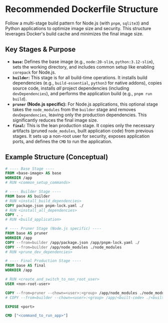 # Recommended Dockerfile Structure

Follow a multi-stage build pattern for Node.js (with `pnpm`, `sqlite3`) and Python applications to optimize image size and security. This structure leverages Docker's build cache and minimizes the final image size.

## Key Stages & Purpose

* **`base`:** Defines the base image (e.g., `node:20-slim`, `python:3.12-slim`), sets the working directory, and includes common setup like enabling `corepack` for Node.js.
* **`builder`:** This stage is for all build-time operations. It installs build dependencies (e.g., `build-essential`, `python3` for native addons), copies source code, installs *all* project dependencies (including `devDependencies`), and performs the application build (e.g., `pnpm run build`).
* **`pruner` (Node.js specific):** For Node.js applications, this optional stage takes the `node_modules` from the `builder` stage and removes `devDependencies`, leaving only the production dependencies. This significantly reduces the final image size.
* **`final`:** This is the lean production stage. It copies only the necessary artifacts (pruned `node_modules`, built application code) from previous stages. It sets up a non-root user for security, exposes application ports, and defines the `CMD` to run the application.

## Example Structure (Conceptual)

```dockerfile
# ---- Base Stage ----
FROM <base-image> AS base
WORKDIR /app
# RUN <common_setup_commands>

# ---- Builder Stage ----
FROM base AS builder
# RUN <install_build_dependencies>
COPY package.json pnpm-lock.yaml ./
# RUN <install_all_dependencies>
COPY . .
# RUN <build_application>

# ---- Pruner Stage (Node.js specific) ----
FROM base AS pruner
WORKDIR /app
COPY --from=builder /app/package.json /app/pnpm-lock.yaml ./
COPY --from=builder /app/node_modules ./node_modules
# RUN <prune_dev_dependencies>

# ---- Final Production Stage ----
FROM base AS final
WORKDIR /app

# RUN <create_and_switch_to_non_root_user>
USER <non-root-user>

COPY --from=pruner --chown=<user>:<group> /app/node_modules ./node_modules # For Node.js
# COPY --from=builder --chown=<user>:<group> /app/<built-code> ./<built-code>

EXPOSE <port>

CMD ["<command_to_run_app>"]
```
